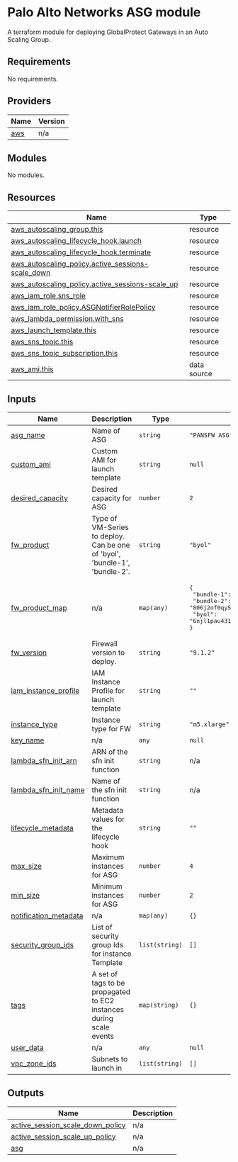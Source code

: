 Palo Alto Networks ASG module
===========

A terraform module for deploying GlobalProtect Gateways in an Auto Scaling Group.

<!-- BEGINNING OF PRE-COMMIT-TERRAFORM DOCS HOOK -->
## Requirements

No requirements.

## Providers

| Name | Version |
|------|---------|
| <a name="provider_aws"></a> [aws](#provider\_aws) | n/a |

## Modules

No modules.

## Resources

| Name | Type |
|------|------|
| [aws_autoscaling_group.this](https://registry.terraform.io/providers/hashicorp/aws/latest/docs/resources/autoscaling_group) | resource |
| [aws_autoscaling_lifecycle_hook.launch](https://registry.terraform.io/providers/hashicorp/aws/latest/docs/resources/autoscaling_lifecycle_hook) | resource |
| [aws_autoscaling_lifecycle_hook.terminate](https://registry.terraform.io/providers/hashicorp/aws/latest/docs/resources/autoscaling_lifecycle_hook) | resource |
| [aws_autoscaling_policy.active_sessions-scale_down](https://registry.terraform.io/providers/hashicorp/aws/latest/docs/resources/autoscaling_policy) | resource |
| [aws_autoscaling_policy.active_sessions-scale_up](https://registry.terraform.io/providers/hashicorp/aws/latest/docs/resources/autoscaling_policy) | resource |
| [aws_iam_role.sns_role](https://registry.terraform.io/providers/hashicorp/aws/latest/docs/resources/iam_role) | resource |
| [aws_iam_role_policy.ASGNotifierRolePolicy](https://registry.terraform.io/providers/hashicorp/aws/latest/docs/resources/iam_role_policy) | resource |
| [aws_lambda_permission.with_sns](https://registry.terraform.io/providers/hashicorp/aws/latest/docs/resources/lambda_permission) | resource |
| [aws_launch_template.this](https://registry.terraform.io/providers/hashicorp/aws/latest/docs/resources/launch_template) | resource |
| [aws_sns_topic.this](https://registry.terraform.io/providers/hashicorp/aws/latest/docs/resources/sns_topic) | resource |
| [aws_sns_topic_subscription.this](https://registry.terraform.io/providers/hashicorp/aws/latest/docs/resources/sns_topic_subscription) | resource |
| [aws_ami.this](https://registry.terraform.io/providers/hashicorp/aws/latest/docs/data-sources/ami) | data source |

## Inputs

| Name | Description | Type | Default | Required |
|------|-------------|------|---------|:--------:|
| <a name="input_asg_name"></a> [asg\_name](#input\_asg\_name) | Name of ASG | `string` | `"PANSFW ASG"` | no |
| <a name="input_custom_ami"></a> [custom\_ami](#input\_custom\_ami) | Custom AMI for launch template | `string` | `null` | no |
| <a name="input_desired_capacity"></a> [desired\_capacity](#input\_desired\_capacity) | Desired capacity for ASG | `number` | `2` | no |
| <a name="input_fw_product"></a> [fw\_product](#input\_fw\_product) | Type of VM-Series to deploy.  Can be one of 'byol', 'bundle-1', 'bundle-2'. | `string` | `"byol"` | no |
| <a name="input_fw_product_map"></a> [fw\_product\_map](#input\_fw\_product\_map) | n/a | `map(any)` | <pre>{<br>  "bundle-1": "6kxdw3bbmdeda3o6i1ggqt4km",<br>  "bundle-2": "806j2of0qy5osgjjixq9gqc6g",<br>  "byol": "6njl1pau431dv1qxipg63mvah"<br>}</pre> | no |
| <a name="input_fw_version"></a> [fw\_version](#input\_fw\_version) | Firewall version to deploy. | `string` | `"9.1.2"` | no |
| <a name="input_iam_instance_profile"></a> [iam\_instance\_profile](#input\_iam\_instance\_profile) | IAM Instance Profile for launch template | `string` | `""` | no |
| <a name="input_instance_type"></a> [instance\_type](#input\_instance\_type) | Instance type for FW | `string` | `"m5.xlarge"` | no |
| <a name="input_key_name"></a> [key\_name](#input\_key\_name) | n/a | `any` | `null` | no |
| <a name="input_lambda_sfn_init_arn"></a> [lambda\_sfn\_init\_arn](#input\_lambda\_sfn\_init\_arn) | ARN of the sfn init function | `string` | n/a | yes |
| <a name="input_lambda_sfn_init_name"></a> [lambda\_sfn\_init\_name](#input\_lambda\_sfn\_init\_name) | Name of the sfn init function | `string` | n/a | yes |
| <a name="input_lifecycle_metadata"></a> [lifecycle\_metadata](#input\_lifecycle\_metadata) | Metadata values for the lifecycle hook | `string` | `""` | no |
| <a name="input_max_size"></a> [max\_size](#input\_max\_size) | Maximum instances for ASG | `number` | `4` | no |
| <a name="input_min_size"></a> [min\_size](#input\_min\_size) | Minimum instances for ASG | `number` | `2` | no |
| <a name="input_notification_metadata"></a> [notification\_metadata](#input\_notification\_metadata) | n/a | `map(any)` | `{}` | no |
| <a name="input_security_group_ids"></a> [security\_group\_ids](#input\_security\_group\_ids) | List of security group Ids for instance Template | `list(string)` | `[]` | no |
| <a name="input_tags"></a> [tags](#input\_tags) | A set of tags to be propagated to EC2 instances during scale events | `map(string)` | `{}` | no |
| <a name="input_user_data"></a> [user\_data](#input\_user\_data) | n/a | `any` | `null` | no |
| <a name="input_vpc_zone_ids"></a> [vpc\_zone\_ids](#input\_vpc\_zone\_ids) | Subnets to launch in | `list(string)` | `[]` | no |

## Outputs

| Name | Description |
|------|-------------|
| <a name="output_active_session_scale_down_policy"></a> [active\_session\_scale\_down\_policy](#output\_active\_session\_scale\_down\_policy) | n/a |
| <a name="output_active_session_scale_up_policy"></a> [active\_session\_scale\_up\_policy](#output\_active\_session\_scale\_up\_policy) | n/a |
| <a name="output_asg"></a> [asg](#output\_asg) | n/a |
<!-- END OF PRE-COMMIT-TERRAFORM DOCS HOOK -->

